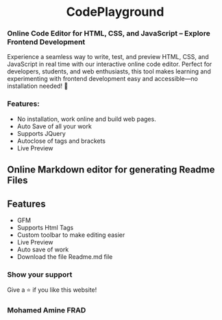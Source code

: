 <div align="center">

# CodePlayground

</div>

### Online Code Editor for HTML, CSS, and JavaScript – Explore Frontend Development  

Experience a seamless way to write, test, and preview HTML, CSS, and JavaScript in real time with our interactive online code editor. Perfect for developers, students, and web enthusiasts, this tool makes learning and experimenting with frontend development easy and accessible—no installation needed! 🚀



### Features:

- No installation, work online and build web pages.
- Auto Save of all your work
- Supports JQuery
- Autoclose of tags and brackets
- Live Preview

## Online Markdown editor for generating Readme Files


## Features

- GFM
- Supports Html Tags
- Custom toolbar to make editing easier
- Live Preview
- Auto save of work
- Download the file Readme.md file

### Show your support

Give a ⭐ if you like this website!


### Mohamed Amine FRAD